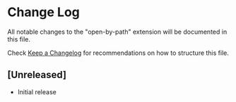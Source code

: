 # Change Log

All notable changes to the "open-by-path" extension will be documented in this file.

Check [Keep a Changelog](http://keepachangelog.com/) for recommendations on how to structure this file.

## [Unreleased]

- Initial release